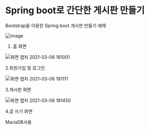 # Spring boot로 간단한 게시판 만들기 
Bootstrap을 이용한 Spring boot 게시판 만들기 예제


![image](https://user-images.githubusercontent.com/41982054/110201724-0b0dee80-7ea8-11eb-98d4-23be82b90d77.png)

1. 홈 화면

![화면 캡처 2021-03-06 181001](https://user-images.githubusercontent.com/41982054/110201727-0e08df00-7ea8-11eb-892e-cd64da7cc71f.png)

2.회원가입 및 로그인

![화면 캡처 2021-03-06 181111](https://user-images.githubusercontent.com/41982054/110201731-1234fc80-7ea8-11eb-9f9e-2f22bb115415.png)

3.게시판 화면

![화면 캡처 2021-03-06 181450](https://user-images.githubusercontent.com/41982054/110201735-17924700-7ea8-11eb-8443-80b444c9a464.png)

4.글 쓰기 화면

MariaDB사용
